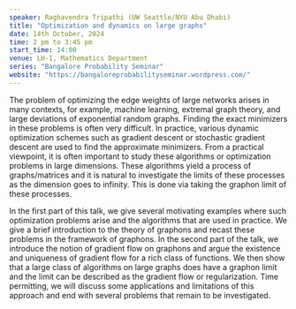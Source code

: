 ```yaml
---
speaker: Raghavendra Tripathi (UW Seattle/NYU Abu Dhabi)
title: "Optimization and dynamics on large graphs"
date: 14th October, 2024
time: 2 pm to 3:45 pm
start_time: 14:00
venue: LH-1, Mathematics Department
series: "Bangalore Probability Seminar"
website: "https://bangaloreprobabilityseminar.wordpress.com/"
---
```

The problem of optimizing the edge weights of large networks arises in many contexts, for example, machine learning, extremal graph theory, and large deviations of exponential random graphs. Finding the exact minimizers in these problems is often very difficult. In practice, various dynamic optimization schemes such as gradient descent or stochastic gradient descent are used to find the approximate minimizers. From a practical viewpoint, it is often important to study these algorithms or optimization problems in large dimensions. These algorithms yield a process of graphs/matrices and it is natural to investigate the limits of these processes as the dimension goes to infinity. This is done via taking the graphon limit of these processes.

In the first part of this talk, we give several motivating examples where such optimization problems arise and the algorithms that are used in practice. We give a brief introduction to the theory of graphons and recast these problems in the framework of graphons. In the second part of the talk, we introduce the notion of gradient flow on graphons and argue the existence and uniqueness of gradient flow for a rich class of functions. We then show that a large class of algorithms on large graphs does have a graphon limit and the limit can be described as the gradient flow or regularization. Time permitting, we will discuss some applications and limitations of this approach and end with several problems that remain to be investigated.

